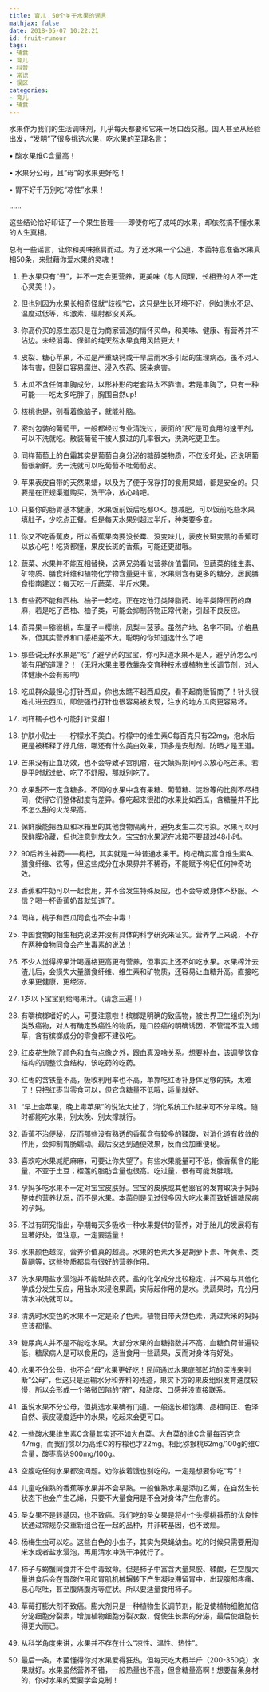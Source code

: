 ```yaml
---
title: 育儿：50个关于水果的谣言
mathjax: false
date: 2018-05-07 10:22:21
id: fruit-rumour
tags:
- 辅食
- 育儿
- 科普
- 常识
- 误区
categories:
- 育儿
- 辅食
---
```


水果作为我们的生活调味剂，几乎每天都要和它来一场口齿交融。国人甚至从经验出发，“发明”了很多挑选水果，吃水果的至理名言：

• 酸水果维C含量高！

• 水果分公母，且“母”的水果更好吃！

• 胃不好千万别吃“凉性”水果！

......

这些结论恰好印证了一个果生哲理——即使你吃了成吨的水果，却依然搞不懂水果的人生真相。

<!---more--->

总有一些谣言，让你和美味擦肩而过。为了还水果一个公道，本菌特意准备水果真相50条，来慰藉你爱水果的灵魂！

1. 丑水果只有“丑”，并不一定会更营养，更美味（与人同理，长相丑的人不一定心灵美！）。

2. 但也别因为水果长相奇怪就“歧视”它，这只是生长环境不好，例如供水不足、温度过低等，和激素、辐射都没关系。

3. 你高价买的原生态只是在为商家营造的情怀买单，和美味、健康、有营养并不沾边。未经消毒、保鲜的纯天然水果食用风险更大！

4. 皮裂、糖心苹果，不过是严重缺钙或干旱后雨水多引起的生理病态，虽不对人体有害，但裂口容易腐烂、浸入农药、感染病害。

5. 木瓜不含任何丰胸成分，以形补形的老套路太不靠谱。若是丰胸了，只有一种可能——吃太多吃胖了，胸围自然up!

6. 核桃也是，别看着像脑子，就能补脑。

7.  密封包装的葡萄干，一般都经过专业清洗过，表面的“灰”是可食用的速干剂，可以不洗就吃。散装葡萄干被人摸过的几率很大，洗洗吃更卫生。

8. 同样葡萄上的白霜其实是葡萄自身分泌的糖醇类物质，不仅没坏处，还说明葡萄很新鲜。洗一洗就可以吃葡萄不吐葡萄皮。

9. 苹果表皮自带的天然果蜡，以及为了便于保存打的食用果蜡，都是安全的。只要是在正规渠道购买，洗干净，放心啃吧。

10. 只要你的肠胃基本健康，水果饭前饭后吃都OK。想减肥，可以饭前吃些水果填肚子，少吃点正餐。但是每天水果别超过半斤，种类要多变。

11. 你又不吃香蕉皮，所以香蕉果肉要没长霉、没变味儿，表皮长斑变黑的香蕉可以放心吃！吃货都懂，果皮长斑的香蕉，可能还更甜哦。

12. 蔬菜、水果并不能互相替换，这两兄弟看似营养价值雷同，但蔬菜的维生素、矿物质、膳食纤维和植物化学物含量更丰富，水果则含有更多的糖分。居民膳食指南建议：每天吃一斤蔬菜、半斤水果。

13. 有些药不能和西柚、柚子一起吃。正在吃他汀类降脂药、地平类降压药的麻麻，若是吃了西柚、柚子类，可能会抑制药物正常代谢，引起不良反应。

14. 奇异果＝猕猴桃，车厘子＝樱桃，凤梨＝菠萝。虽然产地、名字不同，价格悬殊，但其实营养和口感相差不大。聪明的你知道选什么了吧

15. 那些说无籽水果是“吃”了避孕药的宝宝，你可知道水果不是人，避孕药怎么可能有用的道理？！（无籽水果主要依靠杂交育种技术或植物生长调节剂，对人体健康不会有影响）

16. 吃瓜群众最担心打针西瓜，你也太瞧不起西瓜皮，看不起商贩智商了！针头很难扎进去西瓜，即使强行打针也很容易被发现，注水的地方瓜肉更容易坏。

17. 同样橘子也不可能打针变甜！

18. 护肤小贴士——柠檬水不美白。柠檬中的维生素C每百克只有22mg，泡水后更是被稀释了好几倍，哪还有什么美白效果，顶多是安慰剂。防晒才是王道。

19. 芒果没有止血功效，也不会导致子宫肌瘤，在大姨妈期间可以放心吃芒果。若是平时就过敏、吃了不舒服，那就别吃了。

20. 水果甜不一定含糖多。不同的水果中含有果糖、葡萄糖、淀粉等的比例不尽相同，使得它们整体甜度有差异。像吃起来很甜的水果比如西瓜，含糖量并不比不怎么甜的火龙果高。

21. 保鲜膜能把西瓜和冰箱里的其他食物隔离开，避免发生二次污染。水果可以用保鲜膜冷藏，但也注意别放太久。宝宝的水果泥在冰箱不要超过48小时。

22. 90后养生神药——枸杞，其实就是一种普通水果干。枸杞确实富含维生素A、膳食纤维、铁等，但这些成分在水果界并不稀奇，不能赋予枸杞任何神奇功效。

23. 香蕉和牛奶可以一起食用，并不会发生特殊反应，也不会导致身体不舒服。不信？喝一杯香蕉奶昔就知道了。

24. 同样，桃子和西瓜同食也不会中毒！

25. 中国食物的相生相克说法并没有具体的科学研究来证实。营养学上来说，不存在两种食物同食会产生毒素的说法！

26. 不少人觉得榨果汁喝逼格更高更有营养，但事实上还不如吃水果。水果榨汁去渣儿后，会损失大量膳食纤维、维生素和矿物质，还容易让血糖升高。直接吃水果更健康，更经济。

27. 1岁以下宝宝别给喝果汁。（请念三遍！）

28. 有嚼槟榔嗜好的人，可要注意啦！槟榔是明确的致癌物，被世界卫生组织列为I类致癌物，对人有确定致癌性的物质，是口腔癌的明确诱因，不管混不混入烟草，含有槟榔成分的零食都不建议吃。

29. 红皮花生除了颜色和血有点像之外，跟血真没啥关系。想要补血，该调整饮食结构的调整饮食结构，该吃药的吃药。

30. 红枣的含铁量不高，吸收利用率也不高，单靠吃红枣补身体足够的铁，太难了！只把红枣当零食可以，但它含糖量不低哦，适量就好。

31. “早上金苹果，晚上毒苹果”的说法太扯了，消化系统工作起来可不分早晚。随时都能吃水果，别太晚、别太撑就行。

32. 香蕉不治便秘，反而那些没有熟透的香蕉含有较多的鞣酸，对消化道有收敛的作用，会抑制胃肠蠕动。最后没达到通便效果，反而会加重便秘。

33. 喜欢吃水果减肥麻麻，可要让你失望了。有些水果能量可不低，像香蕉含的能量，不亚于土豆；榴莲的脂肪含量也很高。吃过量，很有可能发胖哦。

34. 孕妈多吃水果不一定对宝宝皮肤好。宝宝的皮肤或其他器官的发育取决于妈妈整体的营养状况，而不是水果。本菌倒是见过很多因大吃水果而致妊娠糖尿病的孕妈。

35. 不过有研究指出，孕期每天多吸收一种水果提供的营养，对于胎儿的发展将有显著好处，但注意，一定要适量！

36. 水果颜色越深，营养价值真的越高。水果的色素大多是胡萝卜素、叶黄素、类黄酮等，这些物质都具有很好的营养作用。 

37. 洗水果用盐水浸泡并不能祛除农药。盐的化学成分比较稳定，并不易与其他化学成分发生反应，用盐水来浸泡果蔬，实际起作用的是水。洗蔬果时，充分用清水冲洗就可以。

38. 清洗时水变色的水果不一定是染了色素。植物自带天然色素，洗过紫米的妈妈应该都懂。

39. 糖尿病人并不是不能吃水果。大部分水果的血糖指数并不高，血糖负荷普遍较低，糖尿病人是可以食用的，适当食用一些蔬果，反而对身体有好处。

40. 水果不分公母，也不会“母”水果更好吃！民间通过水果底部凹坑的深浅来判断“公母”，但这只是运输水分和养料的残迹，果实下方的果皮组织发育速度较慢，所以会形成一个略微凹陷的“脐”，和甜度、口感并没直接联系。

41. 虽说水果不分公母，但挑选水果确有门道。一般选长相饱满、品相周正、色泽自然、表皮硬度适中的水果，吃起来会更可口。

42. 一些酸水果维生素C含量其实还不如大白菜。大白菜的维C含量每百克含47mg，而我们惯以为高维C的柠檬也才22mg。相比猕猴桃62mg/100g的维C含量，酸枣高达900mg/100g。

43. 空腹吃任何水果都没问题。劝你挨着饿也别吃的，一定是想要你吃“亏”！

44. 儿童吃催熟的香蕉等水果并不会早熟。一般催熟水果是添加乙烯，在自然生长状态下也会产生乙烯，只要不大量食用是不会对身体产生危害的。

45. 圣女果不是转基因，也不致癌。我们吃的圣女果是将小个头樱桃番茄的优良性状通过常规杂交重新组合在一起的品种，并非转基因，也不致癌。

46. 杨梅生虫可以吃。这些白色的小虫子，其实为果蝇幼虫。吃的时候只需要用淘米水或者盐水浸泡，再用清水冲洗干净就行了。

47. 柿子与螃蟹同食并不会中毒致命。但是柿子中富含大量果胶、鞣酸，在空腹大量进食后会在胃酸作用和胃肌机械辗转下产生凝块滞留胃中，出现腹部疼痛、恶心呕吐，甚至腹痛腹泻等症状。所以要适量食用柿子。

48. 草莓打膨大剂不致癌。膨大剂只是一种植物生长调节剂，能促使植物细胞加倍分泌细胞分裂素，增加植物细胞分裂次数，促使生长素的分泌，最后使细胞长得更大而已。

49. 从科学角度来讲，水果并不存在什么“凉性、温性、热性”。

50. 最后一条，本菌懂得你对水果爱得狂热，但每天吃大概半斤（200-350克）水果就好。水果虽然营养不错，一般热量也不高，但含糖量高啊！想要苗条身材的，你对水果的爱要学会克制！